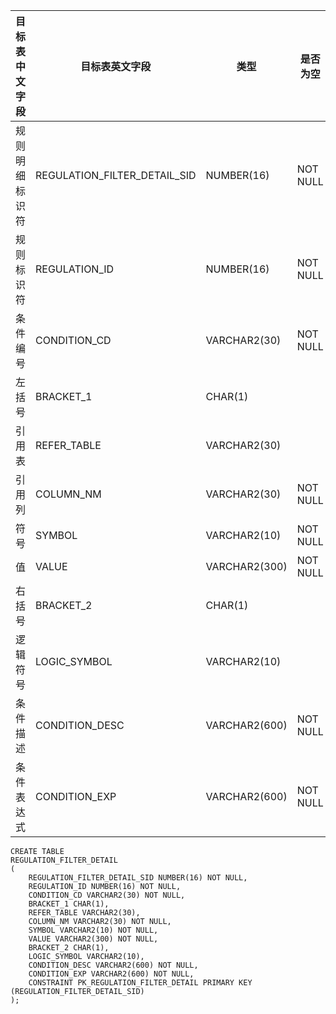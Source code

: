 
<!--sec data-title="DDL" data-id="section0" data-show=true ces-->

| 目标表中文字段 | 目标表英文字段| 类型| 是否为空| 主键   | 备注-|
| -| -| - | - | - | - |
| 规则明细标识符 | REGULATION_FILTER_DETAIL_SID | NUMBER(16)    | NOT NULL | PK   |                                          |
|   规则标识符 | REGULATION_ID                | NUMBER(16)    | NOT NULL |      |                                          |
|    条件编号 | CONDITION_CD                 | VARCHAR2(30)  | NOT NULL |      |                                          |
|     左括号 | BRACKET_1                    | CHAR(1)       |          |      | (                                        |
|     引用表 | REFER_TABLE                  | VARCHAR2(30)  |          |      |                                          |
|     引用列 | COLUMN_NM                    | VARCHAR2(30)  | NOT NULL |      |                                          |
|      符号 | SYMBOL                       | VARCHAR2(10)  | NOT NULL |      | !=,<,>,<=,>=,=, LIKE                     |
|       值 | VALUE                        | VARCHAR2(300) | NOT NULL |      |                                          |
|     右括号 | BRACKET_2                    | CHAR(1)       |          |      | )                                        |
|    逻辑符号 | LOGIC_SYMBOL                 | VARCHAR2(10)  |          |      | AND/OR                                   |
|    条件描述 | CONDITION_DESC               | VARCHAR2(600) | NOT NULL |      | 最新外评 <= 'AA-'                            |
|   条件表达式 | CONDITION_EXP                | VARCHAR2(600) | NOT NULL |      | VW_COMPY_CREDITRATING_LATEST.RATING IN ('AA-', 'A+', 'A',  'A-', 'BBB+', 'BBB', 'BBB-','BB+', 'BB', 'BB-', 'B+',  'B',   'B-',  'CCC', 'CC', 'C', 'D') |


<!--endsec-->

<!--sec data-title="DDL" data-id="section1" data-show=true ces-->

    CREATE TABLE
    REGULATION_FILTER_DETAIL
    (
        REGULATION_FILTER_DETAIL_SID NUMBER(16) NOT NULL,
        REGULATION_ID NUMBER(16) NOT NULL,
        CONDITION_CD VARCHAR2(30) NOT NULL,
        BRACKET_1 CHAR(1),
        REFER_TABLE VARCHAR2(30),
        COLUMN_NM VARCHAR2(30) NOT NULL,
        SYMBOL VARCHAR2(10) NOT NULL,
        VALUE VARCHAR2(300) NOT NULL,
        BRACKET_2 CHAR(1),
        LOGIC_SYMBOL VARCHAR2(10),
        CONDITION_DESC VARCHAR2(600) NOT NULL,
        CONDITION_EXP VARCHAR2(600) NOT NULL,
        CONSTRAINT PK_REGULATION_FILTER_DETAIL PRIMARY KEY (REGULATION_FILTER_DETAIL_SID)
    );
<!--endsec-->

